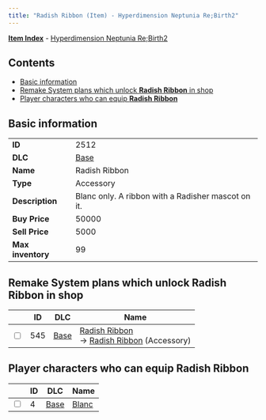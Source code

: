 ```yaml
---
title: "Radish Ribbon (Item) - Hyperdimension Neptunia Re;Birth2"
---
```


[**Item Index**](/neptunia/rb2/item/index.html) - [Hyperdimension Neptunia Re;Birth2](/neptunia/rb2)

## Contents

- [Basic information](#basic-information)
- [Remake System plans which unlock **Radish Ribbon** in shop](#remake-system-plans-which-unlock-radish-ribbon-in-shop)
- [Player characters who can equip **Radish Ribbon**](#player-characters-who-can-equip-radish-ribbon)

## Basic information

|   |   |
| -- | -- |
| **ID** | 2512 |
| **DLC** | [Base](/neptunia/rb2/dlc/0-base.html) |
| **Name** | Radish Ribbon |
| **Type** | Accessory |
| **Description** | Blanc only. A ribbon with a Radisher mascot on it. |
| **Buy Price** | 50000 |
| **Sell Price** | 5000 |
| **Max inventory** | 99 |

## Remake System plans which unlock **Radish Ribbon** in shop

|    | ID | DLC | Name |
| -- | -- | --- | ---- |
| <input type="checkbox" id="rb2-remake-0-545" class="trackbox" /> | 545 | [Base](/neptunia/rb2/dlc/0-base.html) | [Radish Ribbon](/neptunia/rb2/remake/0-545-radish-ribbon.html)<br />→ [Radish Ribbon](/neptunia/rb2/item/0-2512-radish-ribbon.html) (Accessory) |

## Player characters who can equip **Radish Ribbon**

|    | ID | DLC | Name |
| -- | -- | --- | ---- |
| <input type="checkbox" id="rb2-player-0-4" class="trackbox" /> | 4 | [Base](/neptunia/rb2/dlc/0-base.html) | [Blanc](/neptunia/rb2/player/0-4-blanc.html) |